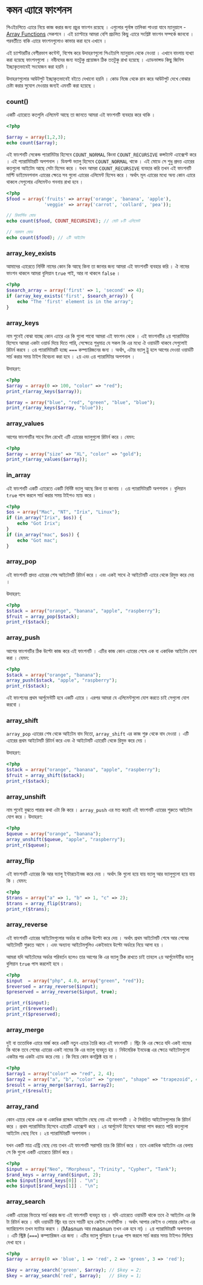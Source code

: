 # কমন এ্যারে ফাংশনস

পিএইচপিতে এ্যারে নিয়ে কাজ করার জন্য প্রচুর ফাংশন রয়েছে । এগুলোর পূর্নাঙ্গ তালিকা পাওয়া যাবে ম্যানুয়ালে - <a href="http://php.net/manual/en/ref.array.php">Array Functions</a> সেকশনে । এই চ্যাপ্টারে আমরা বেশি প্রচলিত কিছু এ্যারে সংশ্লিষ্ট ফাংশন সম্পর্কে জানবো । পরবর্তীতে বাকি এ্যারে ফাংশনগুলোও কাভার করা হবে এখানে । 

এই চ্যাপ্টারটির বেশীরভাগ কন্টেন্ট, বিশেষ করে উদাহরণগুলো পিএইচপি ম্যানুয়াল থেকে নেওয়া । এখানে বাংলায় ব্যখ্যা করা হয়েছে ফাংশনগুলো । নবীনদের জন্য যতটুকু প্রয়োজন ঠিক ততটুকু রাখা হয়েছে । এ্যাডভান্সড কিছু জিনিস ইচ্ছাকৃতভাবেই সংযোজন করা হয়নি । 

উদাহরণগুলোর আউটপুট ইচ্ছাকৃতভাবেই বইতে দেখানো হয়নি । কোড নিজে থেকে রান করে আউটপুট দেখে বোঝার চেষ্টা করার সুযোগ দেওয়ার জন্যই এমনটি করা হয়েছে । 


### count() 

একটি এ্যারেতে কতগুলি এলিমেন্ট আছে তা জানতে আমরা এই ফাংশনটি ব্যবহার করে থাকি । 

```php
<?php

$array = array(1,2,3);
echo count($array);
```

এই ফাংশনটি সেকেন্ড প্যারামিটার হিসেবে `COUNT_NORMAL` কিংবা `COUNT_RECURSIVE` কন্সট্যান্ট এ্যাক্সেপ্ট করে । এই প্যারামিটারটি অপশনাল । ডিফল্ট ভ্যালু হিসেবে `COUNT_NORMAL` থাকে । এই মোডে সে শুধু প্রদত্ত এ্যারের কতগুলো আইটেম আছে সেটা হিসেব করে । যখন আমরা `COUNT_RECURSIVE` ব্যবহার করি তখন এই ফাংশনটি মাল্টি ডাইমেনশনাল এ্যারের ক্ষেত্রে সব গুলো এ্যারের এলিমেন্ট হিসেব করে । অর্থাৎ মূল এ্যারের মধ্যে অন্য কোন এ্যারে থাকলে সেগুলোর এলিমেন্টও গননায় রাখা হবে । 

```php
<?php
$food = array('fruits' => array('orange', 'banana', 'apple'),
              'veggie' => array('carrot', 'collard', 'pea'));

// রিকার্সিভ মোড
echo count($food, COUNT_RECURSIVE); // মোট ৮টি এলিমেন্ট 

// নরমাল মোড
echo count($food); // ২টি আইটেম
```

### array\_key\_exists

আমাদের এ্যারেতে নির্দিষ্ট নামের কোন কি আছে কিনা তা জানার জন্য আমরা এই ফাংশনটি ব্যবহার করি । ঐ নামের ফাংশন থাকলে আমরা বুলিয়ান `true` পাই, আর না থাকলে `false` । 

```php
<?php
$search_array = array('first' => 1, 'second' => 4);
if (array_key_exists('first', $search_array)) {
    echo "The 'first' element is in the array";
}
```



### array_keys

নাম শুনেই বোঝা যাচ্ছে কোন এ্যারে এর কি গুলো পাবো আমরা এই ফাংশন থেকে । এই ফাংশনটির ২য় প্যারামিটার হিসেবে আমরা একটা ওয়ার্ড দিয়ে দিতে পারি, সেক্ষেত্রে শুধুমাত্র যে সকল কি এর মধ্যে ঐ ওয়ার্ডটি থাকবে সেগুলোই রিটার্ন করবে । ৩য় প্যারামিটারটি হচ্ছে `===` কম্প্যারিজনের জন্য । অর্থাৎ, এটার ভ্যালু ট্রু হলে আগের দেওয়া ওয়ার্ডটি সার্চ করার সময় টাইপ বিবেচনা করা হবে । ২য় এবং ৩য় প্যারামিটার অপশনাল । 

উদাহরণ: 

```php
<?php
$array = array(0 => 100, "color" => "red");
print_r(array_keys($array));

$array = array("blue", "red", "green", "blue", "blue");
print_r(array_keys($array, "blue"));
```

### array_values 

আগের ফাংশনটির সাথে মিল রেখেই এটি এ্যারের ভ্যালুগুলো রিটার্ন করে । যেমন: 

```php
<?php
$array = array("size" => "XL", "color" => "gold");
print_r(array_values($array));
```

### in_array

এই ফাংশনটি একটি এ্যারেতে একটি নির্দিষ্ট ভ্যালু আছে কিনা তা জানায় । ৩য় প্যারামিটারটি অপশনাল । বুলিয়ান `true` পাস করলে সার্চ করার সময় টাইপও ম্যাচ করে । 

```php
<?php
$os = array("Mac", "NT", "Irix", "Linux");
if (in_array("Irix", $os)) {
    echo "Got Irix";
}
if (in_array("mac", $os)) {
    echo "Got mac";
}
```


### array_pop

এই ফাংশনটি প্রদত্ত এ্যারের শেষ আইটেমটি রিটার্ন করে । এবং একই সাথে ঐ আইটেমটি এ্যারে থেকে রিমুভ করে দেয় । 

উদাহরণ: 

```php
<?php
$stack = array("orange", "banana", "apple", "raspberry");
$fruit = array_pop($stack);
print_r($stack);
```

### array_push 

আগের ফাংশনটির ঠিক উল্টো কাজ করে এই ফাংশনটি । এটির কাজ কোন এ্যারের শেষে এক বা একাধিক আইটেম যোগ করা । যেমন: 

```php
<?php
$stack = array("orange", "banana");
array_push($stack, "apple", "raspberry");
print_r($stack);
```

এই ফাংশনের প্রথম আর্গুমেন্টটি হবে একটি এ্যারে । এরপর আমরা যে এলিমেন্টগুলো যোগ করতে চাই সেগুলো যোগ করবো । 

### array_shift

`array_pop` এ্যারের শেষ থেকে আইটেম বাদ দিতো, `array_shift` এর কাজ শুরু থেকে বাদ দেওয়া । এটি এ্যারের প্রথম আইটেমটি রিটার্ন করে এবং ঐ আইটেমটি এ্যারেটি থেকে রিমুভ করে দেয় । 

উদাহরণ:

```php
<?php
$stack = array("orange", "banana", "apple", "raspberry");
$fruit = array_shift($stack);
print_r($stack);
```

### array_unshift

নাম শুনেই বুঝতে পারার কথা এটা কি করে । `array_push` এর মত করেই এই ফাংশনটি এ্যারের শুরুতে আইটেম যোগ করে । উদাহরণ: 

```php
<?php
$queue = array("orange", "banana");
array_unshift($queue, "apple", "raspberry");
print_r($queue);
```

### array_flip 

এই ফাংশনটি এ্যারের কি আর ভ্যালু ইন্টারচেইনজ করে দেয় । অর্থাৎ কি গুলো হয়ে যায় ভ্যালু আর ভ্যালুগুলো হয়ে যায় কি । যেমন: 

```php
<?php
$trans = array("a" => 1, "b" => 1, "c" => 2);
$trans = array_flip($trans);
print_r($trans);
```
### array_reverse

এই ফাংশনটি এ্যারের আইটেমগুলোর অর্ডার বা ক্রমিক উল্টো করে দেয় । অর্থাৎ প্রথম আইটেমটি শেষে আর শেষের আইটেমটি শুরুতে আসে । এবং অন্যান্য আইটেমগুলিও একইভাবে উল্টো অর্ডারে নিয়ে আসা হয় । 

আমরা যদি আইটেমের অর্ডার পরিবর্তন হলেও তার আগের কি এর ভ্যালু ঠিক রাখতে চাই তাহলে ২য় আর্গুমেন্টটির ভ্যালু বুলিয়ান `true` পাস করলেই হবে । 


```php
<?php
$input  = array("php", 4.0, array("green", "red"));
$reversed = array_reverse($input);
$preserved = array_reverse($input, true);

print_r($input);
print_r($reversed);
print_r($preserved);
```

### array_merge

দুই বা ততোধিক এ্যারে মার্জ করে একটি নতুন এ্যারে তৈরি করে এই ফাংশনটি । স্ট্রিং কি এর ক্ষেত্রে যদি একই নামের কি থাকে তবে শেষের এ্যারের একই নামের কি এর ভ্যালু ব্যবহৃত হয় । নিউমেরিক ইনডেক্স এর ক্ষেত্রে আইটেমগুলো একটার পর একটা এ্যাড করে নেয় । কি নিয়ে কোন কনফ্লিক্ট হয় না । 

```php
<?php
$array1 = array("color" => "red", 2, 4);
$array2 = array("a", "b", "color" => "green", "shape" => "trapezoid", 4);
$result = array_merge($array1, $array2);
print_r($result);
```

### array_rand 

কোন এ্যারে থেকে এক বা একাধিক র‍‍্যান্ডম আইটেম বেছে নেয় এই ফাংশনটি । ঐ নির্বাচিত আইটেমগুলোর কি রিটার্ন করে । প্রথম প্যারামিটার হিসেবে এ্যারেটি এ্যাক্সেপ্ট করে । ২য় আর্গুমেন্ট হিসেবে আমরা পাস করতে পারি কতগুলো আইটেম বেছে নিবে । ২য় প্যারামিটারটি অপশনাল । 

যখন একটি মাত্র এন্ট্রি বেছে নেয় তখন এই ফাংশনটি সরাসরি তার কি রিটার্ন করে । তবে একাধিক আইটেম এর বেলায় সে কি গুলো একটি এ্যারেতে রিটার্ন করে । 

```php
<?php
$input = array("Neo", "Morpheus", "Trinity", "Cypher", "Tank");
$rand_keys = array_rand($input, 2);
echo $input[$rand_keys[0]] . "\n";
echo $input[$rand_keys[1]] . "\n";
```

### array_search

একটি এ্যারের ভিতরে সার্চ করার জন্য এই ফাংশনটি ব্যবহৃত হয় । যদি এ্যারেতে ওয়ার্ডটি থাকে তবে ঐ আইটেম এর কি টা রিটার্ন করে । যদি ওয়ার্ডটি স্ট্রিং হয় তবে সার্চটি হবে কেইস সেনসিটিভ । অর্থাৎ আপার কেইস ও লোয়ার কেইস এর ভ্যারিয়েশন তখন ম্যাটার করবে । (Masnun আর masnun তখন এক হবে না) । ২য় প্যারামিটারটি অপশনাল । এটি স্ট্রিক্ট (`===`) কম্প্যারিজন এর জন্য । এটির ভ্যালু বুলিয়ান `true` পাস করলে সার্চ করার সময় টাইপও মিলিয়ে দেখা হবে । 

```php
<?php
$array = array(0 => 'blue', 1 => 'red', 2 => 'green', 3 => 'red');

$key = array_search('green', $array); // $key = 2;
$key = array_search('red', $array);   // $key = 1;
```



